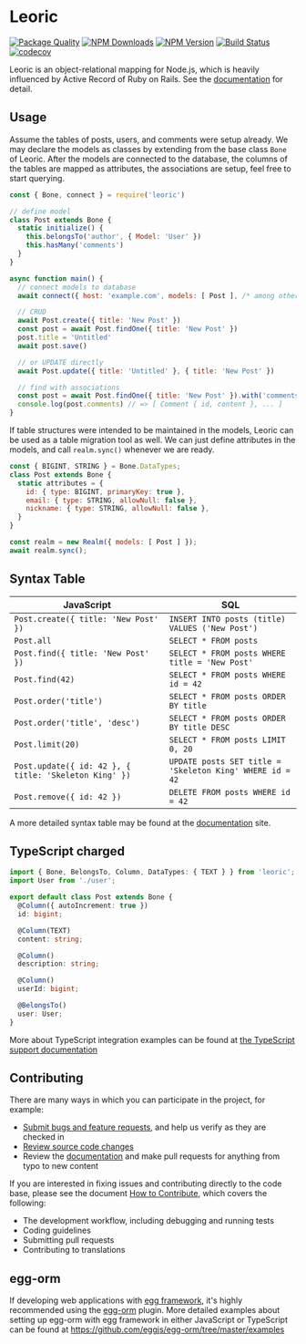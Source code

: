 # Leoric

[![Package Quality](https://packagequality.com/shield/leoric.svg)](https://packagequality.com/#?package=leoric)
[![NPM Downloads](https://img.shields.io/npm/dm/leoric.svg?style=flat)](https://www.npmjs.com/package/leoric)
[![NPM Version](http://img.shields.io/npm/v/leoric.svg?style=flat)](https://www.npmjs.com/package/leoric)
[![Build Status](https://github.com/cyjake/leoric/actions/workflows/nodejs.yml/badge.svg)](https://github.com/cyjake/leoric/actions/workflows/nodejs.yml)
[![codecov](https://codecov.io/gh/cyjake/leoric/branch/master/graph/badge.svg?token=OZZWTZTDS1)](https://codecov.io/gh/cyjake/leoric)

Leoric is an object-relational mapping for Node.js, which is heavily influenced by Active Record of Ruby on Rails. See the [documentation](https://leoric.js.org) for detail.

## Usage

Assume the tables of posts, users, and comments were setup already. We may declare the models as classes by extending from the base class `Bone` of Leoric. After the models are connected to the database, the columns of the tables are mapped as attributes, the associations are setup, feel free to start querying.

```js
const { Bone, connect } = require('leoric')

// define model
class Post extends Bone {
  static initialize() {
    this.belongsTo('author', { Model: 'User' })
    this.hasMany('comments')
  }
}

async function main() {
  // connect models to database
  await connect({ host: 'example.com', models: [ Post ], /* among other options */ })

  // CRUD
  await Post.create({ title: 'New Post' })
  const post = await Post.findOne({ title: 'New Post' })
  post.title = 'Untitled'
  await post.save()

  // or UPDATE directly
  await Post.update({ title: 'Untitled' }, { title: 'New Post' })

  // find with associations
  const post = await Post.findOne({ title: 'New Post' }).with('comments')
  console.log(post.comments) // => [ Comment { id, content }, ... ]
}
```

If table structures were intended to be maintained in the models, Leoric can be used as a table migration tool as well. We can just define attributes in the models, and call `realm.sync()` whenever we are ready.

```js
const { BIGINT, STRING } = Bone.DataTypes;
class Post extends Bone {
  static attributes = {
    id: { type: BIGINT, primaryKey: true },
    email: { type: STRING, allowNull: false },
    nickname: { type: STRING, allowNull: false },
  }
}

const realm = new Realm({ models: [ Post ] });
await realm.sync();
```

## Syntax Table

| JavaScript                              | SQL                                                |
|-----------------------------------------|----------------------------------------------------|
| `Post.create({ title: 'New Post' })`    | `INSERT INTO posts (title) VALUES ('New Post')`    |
| `Post.all`                              | `SELECT * FROM posts`                              |
| `Post.find({ title: 'New Post' })`      | `SELECT * FROM posts WHERE title = 'New Post'`     |
| `Post.find(42)`                         | `SELECT * FROM posts WHERE id = 42`                |
| `Post.order('title')`                   | `SELECT * FROM posts ORDER BY title`               |
| `Post.order('title', 'desc')`           | `SELECT * FROM posts ORDER BY title DESC`          |
| `Post.limit(20)`                        | `SELECT * FROM posts LIMIT 0, 20`                  |
| `Post.update({ id: 42 }, { title: 'Skeleton King' })` | `UPDATE posts SET title = 'Skeleton King' WHERE id = 42` |
| `Post.remove({ id: 42 })`               | `DELETE FROM posts WHERE id = 42`                  |

A more detailed syntax table may be found at the [documentation](https://leoric.js.org/#syntax-table) site.

## TypeScript charged

```ts
import { Bone, BelongsTo, Column, DataTypes: { TEXT } } from 'leoric';
import User from './user';

export default class Post extends Bone {
  @Column({ autoIncrement: true })
  id: bigint;

  @Column(TEXT)
  content: string;

  @Column()
  description: string;

  @Column()
  userId: bigint;

  @BelongsTo()
  user: User;
}
```

More about TypeScript integration examples can be found at [the TypeScript support documentation](https://leoric.js.org/types)

## Contributing

There are many ways in which you can participate in the project, for example:

- [Submit bugs and feature requests](https://github.com/cyjake/leoric/issues), and help us verify as they are checked in
- [Review source code changes](https://github.com/cyjake/leoric/pulls)
- Review the [documentation](https://leoric.js.org) and make pull requests for anything from typo to new content

If you are interested in fixing issues and contributing directly to the code base, please see the document [How to Contribute](https://leoric.js.org/contributing/guides), which covers the following:

- The development workflow, including debugging and running tests
- Coding guidelines
- Submitting pull requests
- Contributing to translations

## egg-orm

If developing web applications with [egg framework](https://eggjs.org/), it's highly recommended using the [egg-orm](https://github.com/eggjs/egg-orm) plugin. More detailed examples about setting up egg-orm with egg framework in either JavaScript or TypeScript can be found at <https://github.com/eggjs/egg-orm/tree/master/examples>
